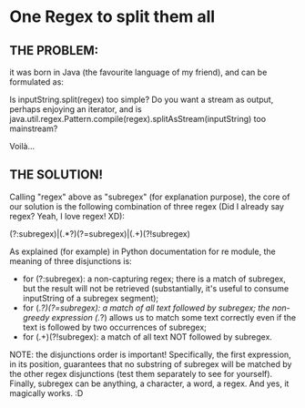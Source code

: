 # One Regex to split them all #

## THE PROBLEM: ##

it was born in Java (the favourite language of my friend), and can be formulated as:

Is inputString.split(regex) too simple? Do you want a stream as output, perhaps enjoying an iterator, and is java.util.regex.Pattern.compile(regex).splitAsStream(inputString) too mainstream?

Voilà...

## THE SOLUTION! ##

Calling "regex" above as "subregex" (for explanation  purpose), the core of our solution is the following combination of three regex (Did I already say regex? Yeah, I love regex! XD):

(?:subregex)|(.*?)(?=subregex)|(.+)(?!subregex)

As explained (for example) in Python documentation for re module, the meaning of three disjunctions is:

* for (?:subregex): a non-capturing regex; there is a match of subregex, but the result will not be retrieved (substantially, it's useful to consume inputString of a subregex segment);
* for (.*?)(?=subregex): a match of all text followed by subregex; the non-greedy expression (.*?) allows us to match some text correctly even if the text is followed by two occurrences of subregex;
* for (.+)(?!subregex): a match of all text NOT followed by subregex.

NOTE: the disjunctions order is important! Specifically, the first expression, in its position, guarantees that no substring of subregex will be matched by the other regex disjunctions (test them separately to see for yourself).
Finally, subregex can be anything, a character, a word, a regex. And yes, it magically works. :D
